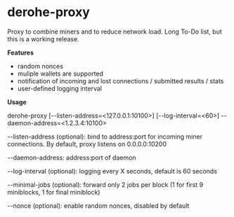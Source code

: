 # derohe-proxy

Proxy to combine miners and to reduce network load.
Long To-Do list, but this is a working release.

**Features**
- random nonces
- muliple wallets are supported
- notification of incoming and lost connections / submitted results / stats
- user-defined logging interval

**Usage**

derohe-proxy [--listen-address=<127.0.0.1:10100>] [--log-interval=<60>] --daemon-address=<1.2.3.4:10100>

--listen-address (optional): bind to address:port for incoming miner connections. By default, proxy listens on 0.0.0.0:10200

--daemon-address: address:port of daemon

--log-interval (optional): logging every X seconds, default is 60 seconds

--minimal-jobs (optional): forward only 2 jobs per block (1 for first 9 miniblocks, 1 for final miniblock)

--nonce (optional): enable random nonces, disabled by default
